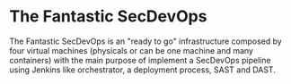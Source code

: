 # The Fantastic SecDevOps
The Fantastic SecDevOps is an "ready to go" infrastructure composed by four virtual machines (physicals or can be one machine and many containers) with the main purpose of implement a SecDevOps pipeline using Jenkins like orchestrator, a deployment process, SAST and DAST.
